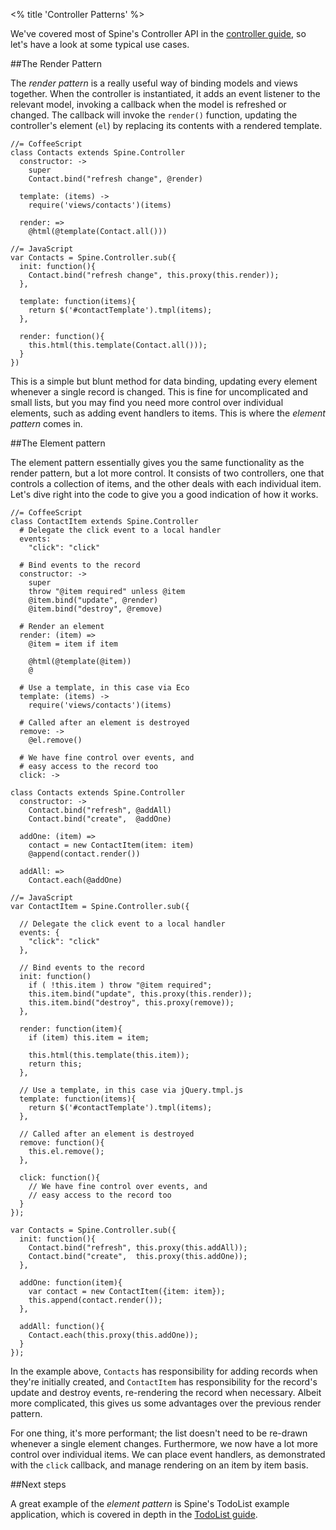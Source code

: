 <% title 'Controller Patterns' %>

We've covered most of Spine's Controller API in the [controller guide](<%= docs_path("controllers") %>), so let's have a look at some typical use cases. 

##The Render Pattern

The *render pattern* is a really useful way of binding models and views together. When the controller is instantiated, it adds an event listener to the relevant model, invoking a callback when the model is refreshed or changed. The callback will invoke the `render()` function, updating the controller's element (`el`) by replacing its contents with a rendered template. 

    //= CoffeeScript
    class Contacts extends Spine.Controller
      constructor: ->
        super
        Contact.bind("refresh change", @render)

      template: (items) ->
        require('views/contacts')(items)

      render: =>
        @html(@template(Contact.all()))
    
    //= JavaScript
    var Contacts = Spine.Controller.sub({
      init: function(){
        Contact.bind("refresh change", this.proxy(this.render));
      },
      
      template: function(items){
        return $('#contactTemplate').tmpl(items);
      },
      
      render: function(){
        this.html(this.template(Contact.all()));
      }
    })
    
This is a simple but blunt method for data binding, updating every element whenever a single record is changed. This is fine for uncomplicated and small lists, but you may find you need more control over individual elements, such as adding event handlers to items. This is where the *element pattern* comes in.

##The Element pattern

The element pattern essentially gives you the same functionality as the render pattern, but a lot more control. It consists of two controllers, one that controls a collection of items, and the other deals with each individual item. Let's dive right into the code to give you a good indication of how it works.

    //= CoffeeScript
    class ContactItem extends Spine.Controller
      # Delegate the click event to a local handler
      events:
        "click": "click"
      
      # Bind events to the record
      constructor: ->
        super
        throw "@item required" unless @item
        @item.bind("update", @render)
        @item.bind("destroy", @remove)

      # Render an element
      render: (item) =>
        @item = item if item

        @html(@template(@item))
        @

      # Use a template, in this case via Eco
      template: (items) ->
        require('views/contacts')(items)

      # Called after an element is destroyed
      remove: ->
        @el.remove()
      
      # We have fine control over events, and 
      # easy access to the record too
      click: ->

    class Contacts extends Spine.Controller
      constructor: ->
        Contact.bind("refresh", @addAll)
        Contact.bind("create",  @addOne)

      addOne: (item) =>
        contact = new ContactItem(item: item)
        @append(contact.render())

      addAll: =>
        Contact.each(@addOne)
    
    //= JavaScript
    var ContactItem = Spine.Controller.sub({
      
      // Delegate the click event to a local handler
      events: {
        "click": "click"
      },
      
      // Bind events to the record
      init: function()
        if ( !this.item ) throw "@item required";
        this.item.bind("update", this.proxy(this.render));
        this.item.bind("destroy", this.proxy(remove));
      },
      
      render: function(item){
        if (item) this.item = item;
        
        this.html(this.template(this.item));
        return this;
      },
      
      // Use a template, in this case via jQuery.tmpl.js
      template: function(items){
        return $('#contactTemplate').tmpl(items);
      },
      
      // Called after an element is destroyed
      remove: function(){
        this.el.remove();
      },
      
      click: function(){
        // We have fine control over events, and 
        // easy access to the record too
      }
    });

    var Contacts = Spine.Controller.sub({
      init: function(){
        Contact.bind("refresh", this.proxy(this.addAll));
        Contact.bind("create",  this.proxy(this.addOne));
      },
      
      addOne: function(item){
        var contact = new ContactItem({item: item});
        this.append(contact.render());
      },
      
      addAll: function(){
        Contact.each(this.proxy(this.addOne));
      }
    });        
    
In the example above, `Contacts` has responsibility for adding records when they're initially created, and `ContactItem` has responsibility for the record's update and destroy events, re-rendering the record when necessary. Albeit more complicated, this gives us some advantages over the previous render pattern. 

For one thing, it's more performant; the list doesn't need to be re-drawn whenever a single element changes. Furthermore, we now have a lot more control over individual items. We can place event handlers, as demonstrated with the `click` callback, and manage rendering on an item by item basis.

##Next steps

A great example of the *element pattern* is Spine's TodoList example application, which is covered in depth in the [TodoList guide](<%= docs_path("example") %>).
